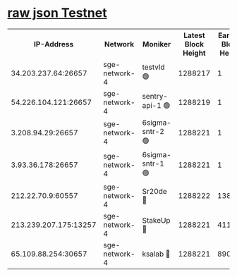 
[raw json Testnet](https://rpc-check.sget.stavr.tech/sget/rpc-sget-result.json)
=


<table><tr><th>IP-Address</th><th>Network</th><th>Moniker</th><th>Latest Block Height</th><th>Earliest Block Height</th><th>Catching Up</th><th>Tx Index</th><th>Voting Power</th><th>Scan Time</th></tr><tr><td>34.203.237.64:26657</td><td>sge-network-4</td><td>testvld 🟢</td><td>1288217</td><td>1</td><td>False</td><td>on</td><td>0</td><td>2024-01-27T03:45:41.589490319UTC</td></tr><tr><td>54.226.104.121:26657</td><td>sge-network-4</td><td>sentry-api-1 🟢</td><td>1288219</td><td>1</td><td>False</td><td>on</td><td>0</td><td>2024-01-27T03:45:56.665327254UTC</td></tr><tr><td>3.208.94.29:26657</td><td>sge-network-4</td><td>6sigma-sntr-2 🟢</td><td>1288221</td><td>1</td><td>False</td><td>on</td><td>0</td><td>2024-01-27T03:46:06.817310151UTC</td></tr><tr><td>3.93.36.178:26657</td><td>sge-network-4</td><td>6sigma-sntr-1 🟢</td><td>1288221</td><td>1</td><td>False</td><td>on</td><td>0</td><td>2024-01-27T03:46:09.496787679UTC</td></tr><tr><td>212.22.70.9:60557</td><td>sge-network-4</td><td>Sr20de 🔴</td><td>1288222</td><td>138001</td><td>False</td><td>on</td><td>104</td><td>2024-01-27T03:46:12.506220147UTC</td></tr><tr><td>213.239.207.175:13257</td><td>sge-network-4</td><td>StakeUp 🔴</td><td>1288221</td><td>411001</td><td>False</td><td>off</td><td>100</td><td>2024-01-27T03:46:05.783207835UTC</td></tr><tr><td>65.109.88.254:30657</td><td>sge-network-4</td><td>ksalab 🔴</td><td>1288221</td><td>890001</td><td>False</td><td>off</td><td>1148</td><td>2024-01-27T03:46:09.930546056UTC</td></tr></table>
